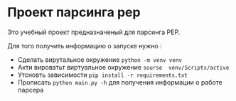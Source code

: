 # Проект парсинга pep
Это учебный проект предназначеный для парсинга PEP.

Для того получить информацию о запуске нужно :
* Сделать вирутальное окружение ```python -m venv venv```
* Акти вироватьт виртуальное окружение ```sourse  venv/Scripts/active```
* Утсновть зависимости ```pip install -r requirements.txt ```
* Прописать ```python main.py -h``` для получения информации о работе парсера
